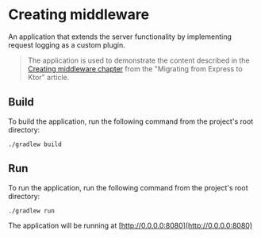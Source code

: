 # Creating middleware

An application that extends the server functionality by implementing request logging as a custom plugin.

>The application is used to demonstrate the content described in the [Creating middleware chapter](https://ktor.io/docs/migration-from-express-js.html#middleware)
>from the "Migrating from Express to Ktor" article.

## Build

To build the application, run the following command from the project's root directory:

```shell
./gradlew build
```

## Run

To run the application, run the following command from the project's root directory:

```shell
./gradlew run
```

The application will be running at [http://0.0.0.0:8080](http://0.0.0.0:8080)